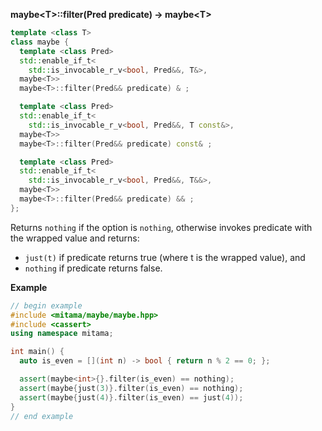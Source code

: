 **maybe&lt;T&gt;::filter(Pred predicate) -> maybe&lt;T&gt;**

```cpp
template <class T>
class maybe {
  template <class Pred>
  std::enable_if_t<
    std::is_invocable_r_v<bool, Pred&&, T&>,
  maybe<T>>
  maybe<T>::filter(Pred&& predicate) & ;

  template <class Pred>
  std::enable_if_t<
    std::is_invocable_r_v<bool, Pred&&, T const&>,
  maybe<T>>
  maybe<T>::filter(Pred&& predicate) const& ;

  template <class Pred>
  std::enable_if_t<
    std::is_invocable_r_v<bool, Pred&&, T&&>,
  maybe<T>>
  maybe<T>::filter(Pred&& predicate) && ;
};
```

Returns `nothing` if the option is `nothing`, otherwise invokes predicate with the wrapped value and returns:

- `just(t)` if predicate returns true (where t is the wrapped value), and
- `nothing` if predicate returns false.

**Example**

```cpp
// begin example
#include <mitama/maybe/maybe.hpp>
#include <cassert>
using namespace mitama;

int main() {
  auto is_even = [](int n) -> bool { return n % 2 == 0; };

  assert(maybe<int>{}.filter(is_even) == nothing);
  assert(maybe{just(3)}.filter(is_even) == nothing);
  assert(maybe{just(4)}.filter(is_even) == just(4));
}
// end example
```
